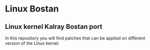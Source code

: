 # Linux Bostan

## Linux kernel Kalray Bostan port

In this repository you will find patches that can be applied on different version
of the Linux kernel.
